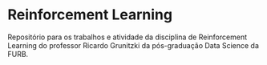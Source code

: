 # Reinforcement Learning
Repositório para os trabalhos e atividade da disciplina de Reinforcement Learning do professor Ricardo Grunitzki da pós-graduação Data Science da FURB.
